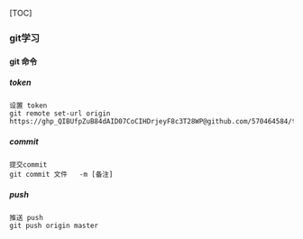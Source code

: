 [TOC]
### git学习
#### git 命令
##### token 
    设置 token
    git remote set-url origin https://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@github.com/570464584/terry.zhao.git

##### commit 
    提交commit
    git commit 文件   -m [备注]

##### push
    推送 push
    git push origin master

